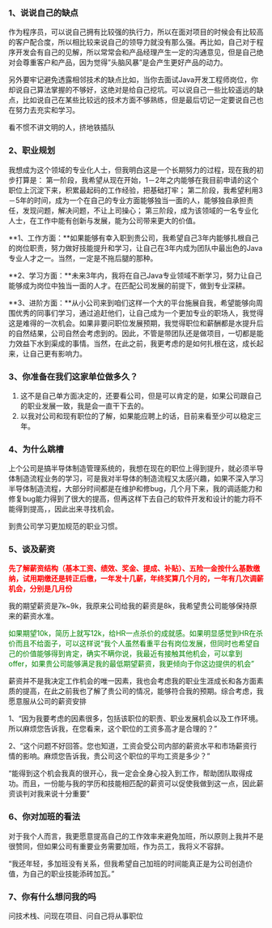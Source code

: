 ### 1、说说自己的缺点

作为程序员，可以说自己拥有比较强的执行力，所以在面对项目的时候会有比较高的客户配合度，所以相比较来说自己的领导力就没有那么强。再比如，自己对于程序开发会有自己的见解，所以常常会和产品经理产生一定的沟通意见，但是自己绝对会尊重客户和产品，因为觉得”头脑风暴”是会产生更好产品的动力。

另外要牢记避免透露相邻技术的缺点比如，当你去面试Java开发工程师岗位，你却说自己算法掌握的不够好，这绝对是给自己挖坑。可以说自己一些比较遥远的缺点，比如说自己在某些比较远的技术方面不够熟练，但是最后切记一定要说自己也在努力去充实和学习。

看不惯不讲文明的人，挤地铁插队

### 2、职业规划

我想成为这个领域的专业化人士，但我明白这是一个长期努力的过程，现在我的初步打算是：
第一阶段，我希望从现在开始，1－2年之内能够在我目前申请的这个职位上沉淀下来，积累最起码的工作经验，把基础打牢；
第二阶段，我希望利用3－5年的时间，成为一个在自己的专业方面能够独当一面的人，能够独自承担责任，发现问题，解决问题，不让上司操心；
第三阶段，成为该领域的一名专业化人士，在工作中能有创新与发展，能为公司带来更大的价值。

**1、工作方面：**如果能够有幸入职到贵公司，我希望自己3年内能够扎根自己的岗位职责，努力做好技能提升和学习，让自己在3年内成为团队中最出色的Java专业人才之一。当然，一定是不拖后腿的那种。

**2、学习方面：**未来3年内，我将在自己Java专业领域不断学习，努力让自己能够成为岗位中独当一面的人才。在匹配公司发展的前提下，做到专业深耕。

**3、进阶方面：**从小公司来到咱们这样一个大的平台施展自我，希望能够向周围优秀的同事们学习，通过追赶他们，让自己成为一个更加专业的职场人，我觉得这是难得的一次机会。如果非要问职位发展预期，我觉得职位和薪酬都是水提升后的自然结果，公司自然会考虑到的。因此，不管是带团队还是做项目，一切都是能力效益下水到渠成的事情。当然，在此之前，我更考虑的是如何扎根在这，成长起来，让自己更有影响力。

### 3、你准备在我们这家单位做多久？

1. 这不是自己单方面决定的，还要看公司，但是可以肯定的是，如果公司跟自己的职业发展一致，我是会一直干下去的。
2. 以我对公司和现有职位的了解，如果能应聘上的话，目前来看至少可以稳定三年。

### 4、为什么跳槽

上个公司是搞半导体制造管理系统的，我想在现在的职位上得到提升，就必须半导体制造流程业务的学习，可是我对半导体的制造流程又太感兴趣，如果不深入学习半导体制造流程，大部分时间都是在维护和修bug，几个月下来，我的调适能力和修复bug能力得到了很大的提高，但再这样下去自己的软件开发和设计的能力将不能得到提高，，因此出来寻找机会。

到贵公司学习更加规范的职业习惯。

### 5、谈及薪资

<span style="color:red">**先了解薪资结构（基本工资、绩效、奖金、提成、补贴）、五险一金按什么基数缴纳，试用期缴还是转正后缴，一年发十几薪，年终奖算几个月的，一年有几次调薪机会，分别是几月份**</span>

我的期望薪资是7k~9k，我原来公司给我的薪资是8k，我希望贵公司能够保持原来的薪资水准。

<span style="color:green">如果期望10k，简历上就写12k，给HR一点杀价的成就感。如果明显感觉到HR在杀价而且不给面子，可以这样说“我个人虽然看重平台有岗位发展，但同时也希望自己的价值能够得到肯定，确实不瞒你说，我最近有接触其他机会，可以拿到offer，如果贵公司能够满足我的最低期望薪资，我更倾向于你这边提供的机会”</span>

薪资并不是我决定工作机会的唯一因素，我也会考虑我的职业生涯成长和各方面素质的提高，在此之前我也了解了贵公司的情况，能够符合我的预期。综合考虑，我愿意服从公司的薪资安排

1、“因为我要考虑的因素很多，包括该职位的职责、职业发展机会以及工作环境。所以麻烦您告诉我，在您看来，这个职位的工资多高才是合理的？”

2、“这个问题不好回答。您也知道，工资会受公司内部的薪资水平和市场薪资行情的影响。麻烦您告诉我，贵公司这个职位的平均工资是多少？”

“能得到这个机会我真的很开心，我一定会全身心投入到工作，帮助团队取得成功。而且，一份能与我的学历和技能相匹配的薪资可以促使我做到这一点，因此薪资谈判对我来说十分重要”

### 6、你对加班的看法

对于我个人而言，我更愿意提高自己的工作效率来避免加班，所以原则上我并不是很赞同，但如果公司有重要业务需要加班，作为员工，我将义不容辞。

“我还年轻，多加班没有关系，但我希望自己加班的时间能真正是为公司创造价值，为自己的职业技能添砖加瓦。”

### 7、你有什么想问我的吗

问技术栈、问现在项目、问自己将从事职位